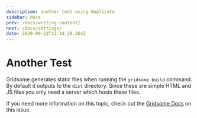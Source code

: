 ```yaml
---
description: another test using duplicate
sidebar: docs
prev: /docs/writing-content/
next: /docs/settings/
date: 2020-09-22T13:14:29.364Z
---
```

# Another Test

Gridsome generates static files when running the `gridsome build` command. By default it outputs to the `dist` directory.
Since these are simple HTML and JS files you only need a server which hosts these files.

If you need more information on this topic, check out the [Gridsome Docs](https://gridsome.org/docs/deploy-to-netlify/) on this issue.